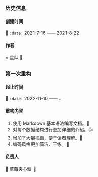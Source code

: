 ### 历史信息

#### 创建时间

📅 `:date:` 2021-7-16 —— 2021-8-22

#### 作者

⭐️ 星队 :star2:



### 第一次重构

#### 起止时间

📅 `:date:` 2022-11-10 —— ...

#### 重构内容

1. 使用 Markdown 基本语法编写文档。:memo:
2. 对每个数据结构进行更加详细的介绍。:thumbsup:
3. 增加了大量插画，便于读者理解。:baby:
4. 编码风格更加简洁、干练。:ghost:

#### 负责人

:strawberry: 草莓夹心糖 :candy:
